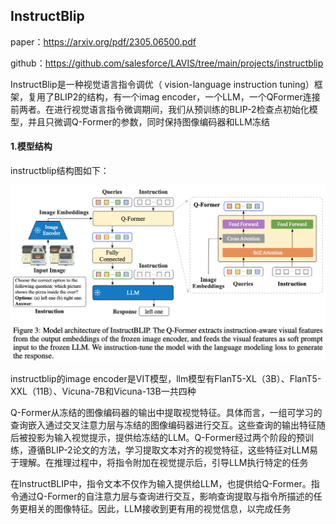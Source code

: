 ## InstructBlip

paper：https://arxiv.org/pdf/2305.06500.pdf

github：https://github.com/salesforce/LAVIS/tree/main/projects/instructblip

InstructBlip是一种视觉语言指令调优（ vision-language instruction tuning）框架，复用了BLIP2的结构，有一个imag encoder，一个LLM，一个QFormer连接前两者。在进行视觉语言指令微调期间，我们从预训练的BLIP-2检查点初始化模型，并且只微调Q-Former的参数，同时保持图像编码器和LLM冻结

#### 1.模型结构

instructblip结构图如下：

![](image/instructblip1.png)

instructblip的image encoder是VIT模型，llm模型有FlanT5-XL（3B）、FlanT5-XXL（11B）、Vicuna-7B和Vicuna-13B一共四种

Q-Former从冻结的图像编码器的输出中提取视觉特征。具体而言，一组可学习的查询嵌入通过交叉注意力层与冻结的图像编码器进行交互。这些查询的输出特征随后被投影为输入视觉提示，提供给冻结的LLM。Q-Former经过两个阶段的预训练，遵循BLIP-2论文的方法，学习提取文本对齐的视觉特征，这些特征对LLM易于理解。在推理过程中，将指令附加在视觉提示后，引导LLM执行特定的任务

在InstructBLIP中，指令文本不仅作为输入提供给LLM，也提供给Q-Former。指令通过Q-Former的自注意力层与查询进行交互，影响查询提取与指令所描述的任务更相关的图像特征。因此，LLM接收到更有用的视觉信息，以完成任务